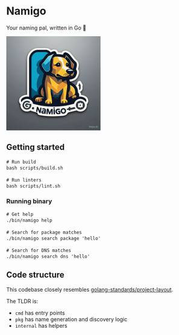 # Namigo

Your naming pal, written in Go 🐶

<img src="./images/namigo.jpeg" alt="Namigo" width="250px" />

## Getting started

```shell
# Run build
bash scripts/build.sh

# Run linters
bash scripts/lint.sh
```

### Running binary

```shell
# Get help
./bin/namigo help

# Search for package matches
./bin/namigo search package 'hello'

# Search for DNS matches
./bin/namigo search dns 'hello'
```

## Code structure

This codebase closely resembles [golang-standards/project-layout].

The TLDR is:

- `cmd` has entry points
- `pkg` has name generation and discovery logic
- `internal` has helpers

[golang-standards/project-layout]: https://github.com/golang-standards/project-layout
